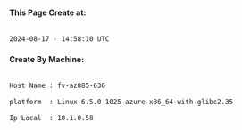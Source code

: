 
   
#### This Page Create at:

```bash

2024-08-17 - 14:58:10 UTC

```

#### Create By Machine:

```bash

Host Name : fv-az885-636

platform  : Linux-6.5.0-1025-azure-x86_64-with-glibc2.35

Ip Local  : 10.1.0.58

```


